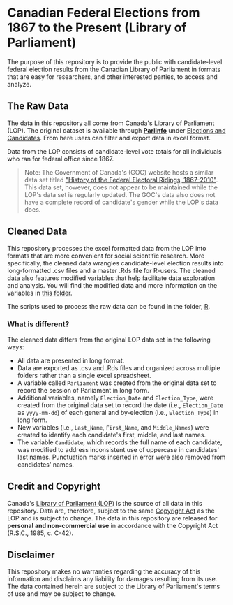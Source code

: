 # Canadian Federal Elections from 1867 to the Present (Library of Parliament)

The purpose of this repository is to provide the public with candidate-level federal election results from the Canadian Library of Parliament in formats that are easy for researchers, and other interested parties, to access and analyze.

## The Raw Data

The data in this repository all come from Canada's Library of Parliament (LOP). The original dataset is available through [**Parlinfo**](https://lop.parl.ca/sites/ParlInfo/default/en_CA/) under [Elections and Candidates](https://lop.parl.ca/sites/ParlInfo/default/en_CA/ElectionsRidings/Elections). From here users can filter and export data in excel format.

Data from the LOP consists of candidate-level vote totals for all individuals who ran for federal office since 1867. 

> Note: The Government of Canada's (GOC) website hosts a similar data set titled ["History of the Federal Electoral Ridings, 1867-2010"](https://open.canada.ca/data/en/dataset/ea8f2c37-90b6-4fee-857e-984d3060184e). This data set, however, does not appear to be maintained while the LOP's data set is regularly updated. The GOC's data also does not have a complete record of candidate's gender while the LOP's data does.

## Cleaned Data

This repository processes the excel formatted data from the LOP into formats that are more convenient for social scientific research. More specifically, the cleaned data wrangles candidate-level election results into long-formatted .csv files and a master .Rds file for R-users. The cleaned data also features modified variables that help facilitate data exploration and analysis. You will find the modified data and more information on the variables in [this folder](https://github.com/Lucas-Czarnecki/Canadian-Federal-Elections/tree/main/data/cleaned).

The scripts used to process the raw data can be found in the folder, [R](https://github.com/Lucas-Czarnecki/Canadian-Federal-Elections/tree/main/R).  

### **What is different?**

The cleaned data differs from the original LOP data set in the following ways:
* All data are presented in long format.
* Data are exported as .csv and .Rds files and organized across multiple folders rather than a single excel spreadsheet.
* A variable called `Parliament` was created from the original data set to record the session of Parliament in long form. 
* Additional variables, namely `Election_Date` and `Election_Type`, were created from the original data set to record the date (i.e., `Election_Date` as `yyyy-mm-dd`) of each general and by-election (i.e., `Election_Type`) in long form.
* New variables (i.e., `Last_Name`, `First_Name`, and `Middle_Names`) were created to identify each candidate's first, middle, and last names.  
* The variable `Candidate`, which records the full name of each candidate, was modified to address inconsistent use of uppercase in candidates' last names. Punctuation marks inserted in error were also removed from candidates' names. 

## Credit and Copyright

Canada's [Library of Parliament (LOP)](https://lop.parl.ca/sites/ParlInfo/default/en_CA/ElectionsRidings/Elections) is the source of all data in this repository. Data are, therefore, subject to the same [Copyright Act](https://laws-lois.justice.gc.ca/eng/acts/C-42/index.html) as the LOP and is subject to change. The data in this repository are released for **personal and non-commercial use** in accordance with the Copyright Act (R.S.C., 1985, c. C-42).

## Disclaimer

This repository makes no warranties regarding the accuracy of this information and disclaims any liability for damages resulting from its use. The data contained herein are subject to the Library of Parliament's terms of use and may be subject to change. 

